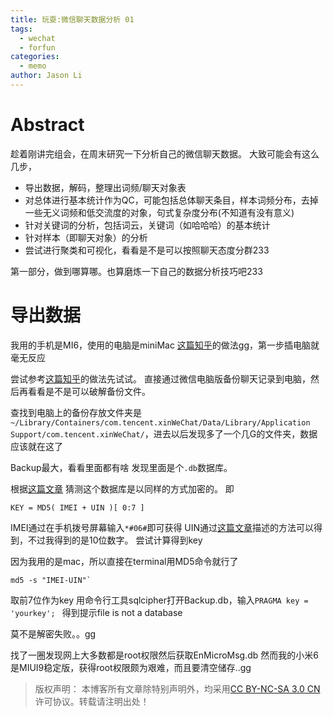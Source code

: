 ```yaml
---
title: 玩耍:微信聊天数据分析 01
tags:
  - wechat
  - forfun
categories:
  - memo
author: Jason Li
---
```

<script type="text/x-mathjax-config">
MathJax.Hub.Config({
  TeX: { equationNumbers: { autoNumber: "AMS" } }
});
</script>

# Abstract

趁着刚讲完组会，在周末研究一下分析自己的微信聊天数据。
大致可能会有这么几步，

- 导出数据，解码，整理出词频/聊天对象表
- 对总体进行基本统计作为QC，可能包括总体聊天条目，样本词频分布，去掉一些无义词频和低交流度的对象，句式复杂度分布(不知道有没有意义)
- 针对关键词的分析，包括词云，关键词（如哈哈哈）的基本统计
- 针对样本（即聊天对象）的分析
- 尝试进行聚类和可视化，看看是不是可以按照聊天态度分群233

第一部分，做到哪算哪。也算磨炼一下自己的数据分析技巧吧233
<!--more-->

# 导出数据
我用的手机是MI6，使用的电脑是miniMac
[这篇知乎](https://www.zhihu.com/question/19924224)的做法gg，第一步插电脑就毫无反应

尝试参考[这篇知乎](https://www.zhihu.com/question/24488996)的做法先试试。
直接通过微信电脑版备份聊天记录到电脑，然后再看看是不是可以破解备份文件。

查找到电脑上的备份存放文件夹是`~/Library/Containers/com.tencent.xinWeChat/Data/Library/Application Support/com.tencent.xinWeChat/`，进去以后发现多了一个几G的文件夹，数据应该就在这了

Backup最大，看看里面都有啥
发现里面是个`.db`数据库。

根据[这篇文章](https://www.2cto.com/article/201507/414509.html)
猜测这个数据库是以同样的方式加密的。
即 
```{python}
KEY = MD5( IMEI + UIN )[ 0:7 ]
```

IMEI通过在手机拨号屏幕输入`*#06#`即可获得
UIN通过[这篇文章](https://jingyan.baidu.com/article/e3c78d644a59f33c4c85f530.html)描述的方法可以得到，不过我得到的是10位数字。
尝试计算得到key

因为我用的是mac，所以直接在terminal用MD5命令就行了
```
md5 -s "IMEI-UIN"`
```

取前7位作为key
用命令行工具sqlcipher打开Backup.db，输入`PRAGMA key = 'yourkey'; `
得到提示file is not a database

莫不是解密失败。。gg

找了一圈发现网上大多数都是root权限然后获取EnMicroMsg.db
然而我的小米6是MIUI9稳定版，获得root权限颇为艰难，而且要清空储存..gg










>版权声明： 本博客所有文章除特别声明外，均采用[CC BY-NC-SA 3.0 CN](https://creativecommons.org/licenses/by-nc-sa/3.0/cn/deed.zh)许可协议。转载请注明出处！
